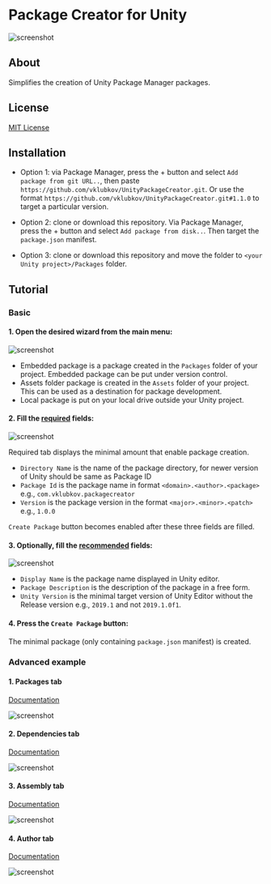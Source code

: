 # Package Creator for Unity

![screenshot](.github/main.png)


## About

Simplifies the creation of Unity Package Manager packages.


## License

[MIT License](LICENSE.md)


## Installation

- Option 1: via Package Manager, press the + button and select `Add package from git URL..`, then paste `https://github.com/vklubkov/UnityPackageCreator.git`. Or use the format `https://github.com/vklubkov/UnityPackageCreator.git#1.1.0` to target a particular version.


- Option 2: clone or download this repository. Via Package Manager, press the + button and select `Add package from disk..`. Then target the `package.json` manifest.


- Option 3: clone or download this repository and move the folder to `<your Unity project>/Packages` folder.


## Tutorial


### Basic

#### 1. Open the desired wizard from the main menu:

  ![screenshot](.github/menu.png)

  - Embedded package is a package created in the `Packages` folder of your project. Embedded package can be put under version control.
  - Assets folder package is created in the `Assets` folder of your project. This can be used as a destination for package development.
  - Local package is put on your local drive outside your Unity project.

#### 2. Fill the [required](https://docs.unity3d.com/Manual/upm-manifestPkg.html#required) fields:

  ![screenshot](.github/required.png)

  Required tab displays the minimal amount that enable package creation.

  - `Directory Name` is the name of the package directory, for newer version of Unity should be same as Package ID
  - `Package Id` is the package name in format `<domain>.<author>.<package>` e.g., `com.vklubkov.packagecreator`
  - `Version` is the package version in the format `<major>.<minor>.<patch>` e.g., `1.0.0`

  `Create Package` button becomes enabled after these three fields are filled.

#### 3. Optionally, fill the [recommended](https://docs.unity3d.com/Manual/upm-manifestPkg.html#mandatory) fields:

  ![screenshot](.github/recommended.png)

  - `Display Name` is the package name displayed in Unity editor.
  - `Package Description` is the description of the package in a free form.
  - `Unity Version` is the minimal target version of Unity Editor without the Release version e.g., `2019.1` and not `2019.1.0f1`.


#### 4. Press the `Create Package` button:

  The minimal package (only containing `package.json` manifest) is created.


### Advanced example

#### 1. Packages tab

  [Documentation](https://docs.unity3d.com/Manual/upm-manifestPkg.html)

  ![screenshot](.github/package.png)

#### 2. Dependencies tab

  [Documentation](https://docs.unity3d.com/Manual/upm-manifestPkg.html)

  ![screenshot](.github/dependencies.png)

#### 3. Assembly tab

  [Documentation](https://docs.unity3d.com/Manual/ScriptCompilationAssemblyDefinitionFiles.html)

  ![screenshot](.github/assembly.png)

#### 4. Author tab

  [Documentation](https://docs.unity3d.com/Manual/upm-manifestPkg.html)

  ![screenshot](.github/author.png)